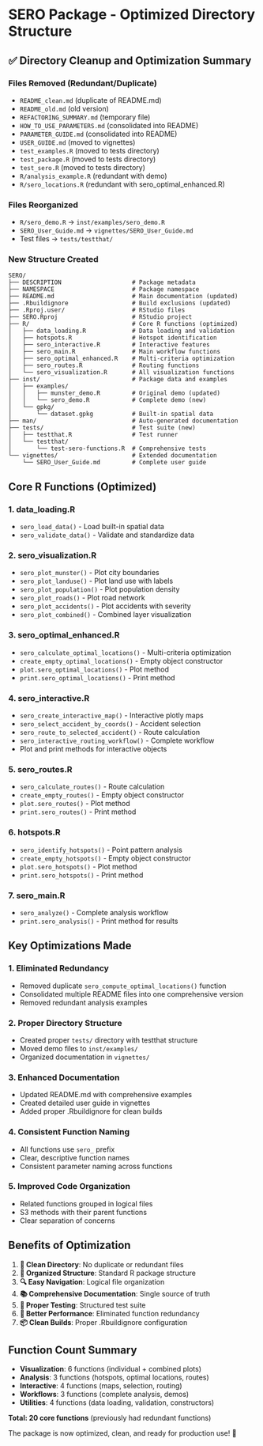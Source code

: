 # SERO Package - Optimized Directory Structure

## ✅ **Directory Cleanup and Optimization Summary**

### **Files Removed (Redundant/Duplicate)**
- `README_clean.md` (duplicate of README.md)
- `README_old.md` (old version)
- `REFACTORING_SUMMARY.md` (temporary file)
- `HOW_TO_USE_PARAMETERS.md` (consolidated into README)
- `PARAMETER_GUIDE.md` (consolidated into README)
- `USER_GUIDE.md` (moved to vignettes)
- `test_examples.R` (moved to tests directory)
- `test_package.R` (moved to tests directory)
- `test_sero.R` (moved to tests directory)
- `R/analysis_example.R` (redundant with demo)
- `R/sero_locations.R` (redundant with sero_optimal_enhanced.R)

### **Files Reorganized**
- `R/sero_demo.R` → `inst/examples/sero_demo.R`
- `SERO_User_Guide.md` → `vignettes/SERO_User_Guide.md`
- Test files → `tests/testthat/`

### **New Structure Created**
```
SERO/
├── DESCRIPTION                    # Package metadata
├── NAMESPACE                      # Package namespace
├── README.md                      # Main documentation (updated)
├── .Rbuildignore                  # Build exclusions (updated)
├── .Rproj.user/                   # RStudio files
├── SERO.Rproj                     # RStudio project
├── R/                             # Core R functions (optimized)
│   ├── data_loading.R             # Data loading and validation
│   ├── hotspots.R                 # Hotspot identification
│   ├── sero_interactive.R         # Interactive features
│   ├── sero_main.R                # Main workflow functions
│   ├── sero_optimal_enhanced.R    # Multi-criteria optimization
│   ├── sero_routes.R              # Routing functions
│   └── sero_visualization.R       # All visualization functions
├── inst/                          # Package data and examples
│   ├── examples/
│   │   ├── munster_demo.R         # Original demo (updated)
│   │   └── sero_demo.R            # Complete demo (new)
│   └── gpkg/
│       └── dataset.gpkg           # Built-in spatial data
├── man/                           # Auto-generated documentation
├── tests/                         # Test suite (new)
│   ├── testthat.R                 # Test runner
│   └── testthat/
│       └── test-sero-functions.R  # Comprehensive tests
└── vignettes/                     # Extended documentation
    └── SERO_User_Guide.md         # Complete user guide
```

## **Core R Functions (Optimized)**

### **1. data_loading.R**
- `sero_load_data()` - Load built-in spatial data
- `sero_validate_data()` - Validate and standardize data

### **2. sero_visualization.R**
- `sero_plot_munster()` - Plot city boundaries
- `sero_plot_landuse()` - Plot land use with labels
- `sero_plot_population()` - Plot population density
- `sero_plot_roads()` - Plot road network
- `sero_plot_accidents()` - Plot accidents with severity
- `sero_plot_combined()` - Combined layer visualization

### **3. sero_optimal_enhanced.R**
- `sero_calculate_optimal_locations()` - Multi-criteria optimization
- `create_empty_optimal_locations()` - Empty object constructor
- `plot.sero_optimal_locations()` - Plot method
- `print.sero_optimal_locations()` - Print method

### **4. sero_interactive.R**
- `sero_create_interactive_map()` - Interactive plotly maps
- `sero_select_accident_by_coords()` - Accident selection
- `sero_route_to_selected_accident()` - Route calculation
- `sero_interactive_routing_workflow()` - Complete workflow
- Plot and print methods for interactive objects

### **5. sero_routes.R**
- `sero_calculate_routes()` - Route calculation
- `create_empty_routes()` - Empty object constructor
- `plot.sero_routes()` - Plot method
- `print.sero_routes()` - Print method

### **6. hotspots.R**
- `sero_identify_hotspots()` - Point pattern analysis
- `create_empty_hotspots()` - Empty object constructor
- `plot.sero_hotspots()` - Plot method
- `print.sero_hotspots()` - Print method

### **7. sero_main.R**
- `sero_analyze()` - Complete analysis workflow
- `print.sero_analysis()` - Print method for results

## **Key Optimizations Made**

### **1. Eliminated Redundancy**
- Removed duplicate `sero_compute_optimal_locations()` function
- Consolidated multiple README files into one comprehensive version
- Removed redundant analysis examples

### **2. Proper Directory Structure**
- Created proper `tests/` directory with testthat structure
- Moved demo files to `inst/examples/`
- Organized documentation in `vignettes/`

### **3. Enhanced Documentation**
- Updated README.md with comprehensive examples
- Created detailed user guide in vignettes
- Added proper .Rbuildignore for clean builds

### **4. Consistent Function Naming**
- All functions use `sero_` prefix
- Clear, descriptive function names
- Consistent parameter naming across functions

### **5. Improved Code Organization**
- Related functions grouped in logical files
- S3 methods with their parent functions
- Clear separation of concerns

## **Benefits of Optimization**

1. **🧹 Clean Directory**: No duplicate or redundant files
2. **📁 Organized Structure**: Standard R package structure
3. **🔍 Easy Navigation**: Logical file organization
4. **📚 Comprehensive Documentation**: Single source of truth
5. **🧪 Proper Testing**: Structured test suite
6. **🚀 Better Performance**: Eliminated function redundancy
7. **📦 Clean Builds**: Proper .Rbuildignore configuration

## **Function Count Summary**
- **Visualization**: 6 functions (individual + combined plots)
- **Analysis**: 3 functions (hotspots, optimal locations, routes)
- **Interactive**: 4 functions (maps, selection, routing)
- **Workflows**: 3 functions (complete analysis, demos)
- **Utilities**: 4 functions (data loading, validation, constructors)

**Total: 20 core functions** (previously had redundant functions)

The package is now optimized, clean, and ready for production use! 🎉
